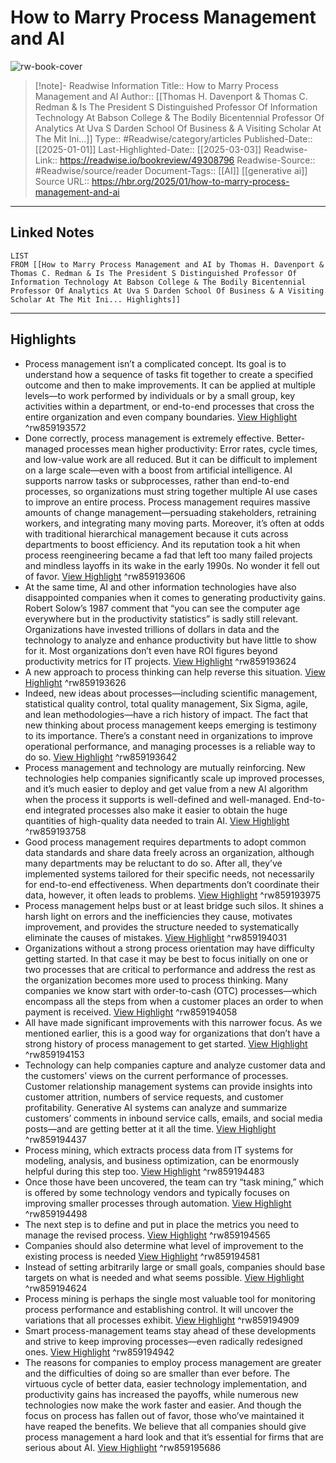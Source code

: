 # How to Marry Process Management and AI

![rw-book-cover](https://hbr.org/resources/images/article_assets/2024/11/S25011_CEN.jpg)
<br>
>[!note]- Readwise Information
>Title:: How to Marry Process Management and AI
>Author:: [[Thomas H. Davenport & Thomas C. Redman & Is The President S Distinguished Professor Of Information Technology At Babson College & The Bodily Bicentennial Professor Of Analytics At Uva S Darden School Of Business & A Visiting Scholar At The Mit Ini...]]
>Type:: #Readwise/category/articles
>Published-Date:: [[2025-01-01]]
>Last-Highlighted-Date:: [[2025-03-03]]
>Readwise-Link:: https://readwise.io/bookreview/49308796
>Readwise-Source:: #Readwise/source/reader
>Document-Tags:: [[AI]] [[generative ai]] 
>Source URL:: https://hbr.org/2025/01/how-to-marry-process-management-and-ai
--- 

## Linked Notes
```dataview
LIST
FROM [[How to Marry Process Management and AI by Thomas H. Davenport & Thomas C. Redman & Is The President S Distinguished Professor Of Information Technology At Babson College & The Bodily Bicentennial Professor Of Analytics At Uva S Darden School Of Business & A Visiting Scholar At The Mit Ini... Highlights]]
```

---

## Highlights
- Process management isn’t a complicated concept. Its goal is to understand how a sequence of tasks fit together to create a specified outcome and then to make improvements. It can be applied at multiple levels—to work performed by individuals or by a small group, key activities within a department, or end-to-end processes that cross the entire organization and even company boundaries. [View Highlight](https://readwise.io/open/859193572) ^rw859193572
- Done correctly, process management is extremely effective. Better-managed processes mean higher productivity: Error rates, cycle times, and low-value work are all reduced. But it can be difficult to implement on a large scale—even with a boost from artificial intelligence. AI supports narrow tasks or subprocesses, rather than end-to-end processes, so organizations must string together multiple AI use cases to improve an entire process. Process management requires massive amounts of change management—persuading stakeholders, retraining workers, and integrating many moving parts. Moreover, it’s often at odds with traditional hierarchical management because it cuts across departments to boost efficiency. And its reputation took a hit when process reengineering became a fad that left too many failed projects and mindless layoffs in its wake in the early 1990s. No wonder it fell out of favor. [View Highlight](https://readwise.io/open/859193606) ^rw859193606
- At the same time, AI and other information technologies have also disappointed companies when it comes to generating productivity gains. Robert Solow’s 1987 comment that “you can see the computer age everywhere but in the productivity statistics” is sadly still relevant. Organizations have invested trillions of dollars in data and the technology to analyze and enhance productivity but have little to show for it. Most organizations don’t even have ROI figures beyond productivity metrics for IT projects. [View Highlight](https://readwise.io/open/859193624) ^rw859193624
- A new approach to process thinking can help reverse this situation. [View Highlight](https://readwise.io/open/859193626) ^rw859193626
- Indeed, new ideas about processes—including scientific management, statistical quality control, total quality management, Six Sigma, agile, and lean methodologies—have a rich history of impact. The fact that new thinking about process management keeps emerging is testimony to its importance. There’s a constant need in organizations to improve operational performance, and managing processes is a reliable way to do so. [View Highlight](https://readwise.io/open/859193642) ^rw859193642
- Process management and technology are mutually reinforcing. New technologies help companies significantly scale up improved processes, and it’s much easier to deploy and get value from a new AI algorithm when the process it supports is well-defined and well-managed. End-to-end integrated processes also make it easier to obtain the huge quantities of high-quality data needed to train AI. [View Highlight](https://readwise.io/open/859193758) ^rw859193758
- Good process management requires departments to adopt common data standards and share data freely across an organization, although many departments may be reluctant to do so. After all, they’ve implemented systems tailored for their specific needs, not necessarily for end-to-end effectiveness. When departments don’t coordinate their data, however, it often leads to problems. [View Highlight](https://readwise.io/open/859193975) ^rw859193975
- Process management helps bust or at least bridge such silos. It shines a harsh light on errors and the inefficiencies they cause, motivates improvement, and provides the structure needed to systematically eliminate the causes of mistakes. [View Highlight](https://readwise.io/open/859194031) ^rw859194031
- Organizations without a strong process orientation may have difficulty getting started. In that case it may be best to focus initially on one or two processes that are critical to performance and address the rest as the organization becomes more used to process thinking. Many companies we know start with order-to-cash (OTC) processes—which encompass all the steps from when a customer places an order to when payment is received. [View Highlight](https://readwise.io/open/859194058) ^rw859194058
- All have made significant improvements with this narrower focus. As we mentioned earlier, this is a good way for organizations that don’t have a strong history of process management to get started. [View Highlight](https://readwise.io/open/859194153) ^rw859194153
- Technology can help companies capture and analyze customer data and the customers’ views on the current performance of processes. Customer relationship management systems can provide insights into customer attrition, numbers of service requests, and customer profitability. Generative AI systems can analyze and summarize customers’ comments in inbound service calls, emails, and social media posts—and are getting better at it all the time. [View Highlight](https://readwise.io/open/859194437) ^rw859194437
- Process mining, which extracts process data from IT systems for modeling, analysis, and business optimization, can be enormously helpful during this step too. [View Highlight](https://readwise.io/open/859194483) ^rw859194483
- Once those have been uncovered, the team can try “task mining,” which is offered by some technology vendors and typically focuses on improving smaller processes through automation. [View Highlight](https://readwise.io/open/859194498) ^rw859194498
- The next step is to define and put in place the metrics you need to manage the revised process. [View Highlight](https://readwise.io/open/859194565) ^rw859194565
- Companies should also determine what level of improvement to the existing process is needed [View Highlight](https://readwise.io/open/859194581) ^rw859194581
- Instead of setting arbitrarily large or small goals, companies should base targets on what is needed and what seems possible. [View Highlight](https://readwise.io/open/859194624) ^rw859194624
- Process mining is perhaps the single most valuable tool for monitoring process performance and establishing control. It will uncover the variations that all processes exhibit. [View Highlight](https://readwise.io/open/859194909) ^rw859194909
- Smart process-management teams stay ahead of these developments and strive to keep improving processes—even radically redesigned ones. [View Highlight](https://readwise.io/open/859194942) ^rw859194942
- The reasons for companies to employ process management are greater and the difficulties of doing so are smaller than ever before. The virtuous cycle of better data, easier technology implementation, and productivity gains has increased the payoffs, while numerous new technologies now make the work faster and easier. And though the focus on process has fallen out of favor, those who’ve maintained it have reaped the benefits. We believe that all companies should give process management a hard look and that it’s essential for firms that are serious about AI. [View Highlight](https://readwise.io/open/859195686) ^rw859195686
